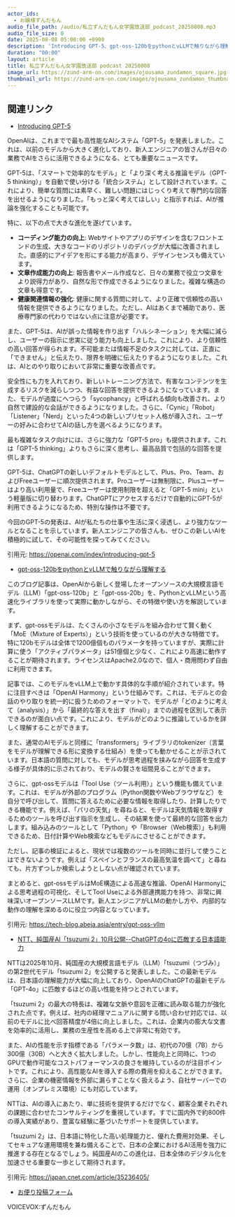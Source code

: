 ```yaml
---
actor_ids:
  - お嬢様ずんだもん
audio_file_path: /audio/私立ずんだもん女学園放送部_podcast_20250808.mp3
audio_file_size: 0
date: 2025-08-08 05:00:00 +0900
description: 'Introducing GPT-5、gpt-oss-120bをpythonとvLLMで触りながら理解する、NTT、純国産AI「tsuzumi 2」10月公開--ChatGPTの4oに匹敵する日本語能力'
duration: "00:00"
layout: article
title: 私立ずんだもん女学園放送部 podcast 20250808
image_url: https://zund-arm-on.com/images/ojousama_zundamon_square.jpg
thumbnail_url: https://zund-arm-on.com/images/ojousama_zundamon_thumbnail.jpg
---
```


## 関連リンク


- [Introducing GPT-5](https://openai.com/index/introducing-gpt-5)  


OpenAIは、これまでで最も高性能なAIシステム「GPT-5」を発表しました。これは、以前のモデルから大きく進化しており、新人エンジニアの皆さんが日々の業務でAIをさらに活用できるようになる、とても重要なニュースです。

GPT-5は、「スマートで効率的なモデル」と「より深く考える推論モデル（GPT-5 thinking）」を自動で使い分ける「統合システム」として設計されています。これにより、簡単な質問には素早く、難しい問題にはじっくり考えて専門的な回答を出せるようになりました。「もっと深く考えてほしい」と指示すれば、AIが推論を強化することも可能です。

特に、以下の点で大きな進化を遂げています。
*   **コーディング能力の向上**: Webサイトやアプリのデザインを含むフロントエンドの生成、大きなコードのリポジトリのデバッグが大幅に改善されました。直感的にアイデアを形にする能力が高まり、デザインセンスも備えています。
*   **文章作成能力の向上**: 報告書やメール作成など、日々の業務で役立つ文章をより説得力があり、自然な形で作成できるようになりました。複雑な構造の文章も得意です。
*   **健康関連情報の強化**: 健康に関する質問に対して、より正確で信頼性の高い情報を提供できるようになりました。ただし、AIはあくまで補助であり、医療専門家の代わりではない点に注意が必要です。

また、GPT-5は、AIが誤った情報を作り出す「ハルシネーション」を大幅に減らし、ユーザーの指示に忠実に従う能力も向上しました。これにより、より信頼性の高い回答が得られます。不可能または情報不足のタスクに対しては、正直に「できません」と伝えたり、限界を明確に伝えたりするようになりました。これは、AIとのやり取りにおいて非常に重要な改善点です。

安全性にも力を入れており、新しいトレーニング方法で、有害なコンテンツを生成するリスクを減らしつつ、有益な回答を提供できるようになっています。また、モデルが過度にへつらう「sycophancy」と呼ばれる傾向も改善され、より自然で建設的な会話ができるようになりました。さらに、「Cynic」「Robot」「Listener」「Nerd」といった4つの新しいプリセット人格が導入され、ユーザーの好みに合わせてAIの話し方を選べるようになります。

最も複雑なタスク向けには、さらに強力な「GPT-5 pro」も提供されます。これは「GPT-5 thinking」よりもさらに深く思考し、最高品質で包括的な回答を提供します。

GPT-5は、ChatGPTの新しいデフォルトモデルとして、Plus、Pro、Team、およびFreeユーザーに順次提供されます。Proユーザーは無制限に、Plusユーザーはより高い利用量で、Freeユーザーは使用制限を超えると「GPT-5 mini」という軽量版に切り替わります。ChatGPTにアクセスするだけで自動的にGPT-5が利用できるようになるため、特別な操作は不要です。

今回のGPT-5の発表は、AIが私たちの仕事や生活に深く浸透し、より強力なツールとなることを示しています。新人エンジニアの皆さんも、ぜひこの新しいAIを積極的に試して、その可能性を探ってみてください。

引用元: https://openai.com/index/introducing-gpt-5


- [gpt-oss-120bをpythonとvLLMで触りながら理解する](https://tech-blog.abeja.asia/entry/gpt-oss-vllm)  


このブログ記事は、OpenAIから新しく登場したオープンソースの大規模言語モデル（LLM）「gpt-oss-120b」と「gpt-oss-20b」を、PythonとvLLMという高速化ライブラリを使って実際に動かしながら、その特徴や使い方を解説しています。

まず、gpt-ossモデルは、たくさんの小さなモデルを組み合わせて賢く動く「MoE（Mixture of Experts）」という技術を使っているのが大きな特徴です。特に120bモデルは全体で1200億個ものパラメータを持っていますが、実際に計算に使う「アクティブパラメータ」は51億個と少なく、これにより高速に動作することが期待されます。ライセンスはApache2.0なので、個人・商用問わず自由に利用できます。

記事では、このモデルをvLLM上で動かす具体的な手順が紹介されています。特に注目すべきは「OpenAI Harmony」という仕組みです。これは、モデルとの会話のやり取りを統一的に扱うためのフォーマットで、モデルが「どのように考えて（analysis）」から「最終的な答えを出す（final）」までの過程を区別して表示できるのが面白い点です。これにより、モデルがどのように推論しているかを詳しく理解することができます。

また、通常のAIモデルと同様に「transformers」ライブラリのtokenizer（言葉をモデルが理解できる形に変換する仕組み）を使っても動かせることが示されています。日本語の質問に対しても、モデルが思考過程を挟みながら回答を生成する様子が具体的に示されており、モデルの賢さを垣間見ることができます。

さらに、gpt-ossモデルは「Tool Use（ツール利用）」という機能も備えています。これは、モデルが外部のプログラム（Python関数やWebブラウザなど）を自分で呼び出して、質問に答えるために必要な情報を取得したり、計算したりできる機能です。例えば、「パリの天気」を尋ねると、モデルは天気情報を取得するためのツールを呼び出す指示を生成し、その結果を使って最終的な回答を出力します。組み込みのツールとして「Python」や「Browser（Web検索）」も利用できるため、日付計算やWeb検索などもモデルにさせることができます。

ただし、記事の検証によると、現状では複数のツールを同時に並行して使うことはできないようです。例えば「スペインとフランスの最高気温を調べて」と尋ねても、片方ずつしか検索しようとしない点が確認されています。

まとめると、gpt-ossモデルはMoE構造による高速な推論、OpenAI Harmonyによる思考過程の可視化、そしてTool Useによる外部連携能力を持つ、非常に興味深いオープンソースLLMです。新人エンジニアがLLMの動かし方や、内部的な動作の理解を深めるのに役立つ内容となっています。

引用元: https://tech-blog.abeja.asia/entry/gpt-oss-vllm


- [NTT、純国産AI「tsuzumi 2」10月公開--ChatGPTの4oに匹敵する日本語能力](https://japan.cnet.com/article/35236405/)  


NTTは2025年10月、純国産の大規模言語モデル（LLM）「tsuzumi（つづみ）」の第2世代モデル「tsuzumi 2」を公開すると発表しました。この最新モデルは、日本語の理解能力が大幅に向上しており、OpenAIのChatGPTの最新モデル「GPT-4o」に匹敵するほどの高い性能を持つとされています。

「tsuzumi 2」の最大の特長は、複雑な文脈や意図を正確に読み取る能力が強化された点です。例えば、社内の経理マニュアルに関する問い合わせ対応では、以前のモデルに比べ回答精度が4倍に向上しました。これは、企業内の膨大な文書を効率的に活用し、業務の生産性を高める上で非常に有効です。

また、AIの性能を示す指標である「パラメータ数」は、初代の70億（7B）から300億（30B）へと大きく拡大しました。しかし、性能向上と同時に、1つのGPUで動作可能なコストパフォーマンスの良さを維持しているのが注目ポイントです。これにより、高性能なAIを導入する際の費用を抑えることができます。さらに、企業の機密情報を外部に漏らすことなく扱えるよう、自社サーバーでの運用（オンプレミス環境）にも対応しています。

NTTは、AIの導入にあたり、単に技術を提供するだけでなく、顧客企業それぞれの課題に合わせたコンサルティングを重視しています。すでに国内外で約800件の導入実績があり、豊富な経験に基づいたサポートを提供しています。

「tsuzumi 2」は、日本語に特化した高い処理能力と、優れた費用対効果、そしてセキュアな運用環境を兼ね備えることで、日本の企業におけるAI活用を強力に推進する存在となるでしょう。純国産AIのこの進化は、日本全体のデジタル化を加速させる重要な一歩として期待されます。

引用元: https://japan.cnet.com/article/35236405/



- [お便り投稿フォーム](https://forms.gle/ffg4JTfqdiqK62qf9)

VOICEVOX:ずんだもん
